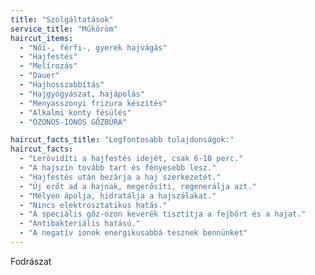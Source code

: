 ```yaml
---
title: "Szolgáltatások"
service_title: "Műköröm"
haircut_items:
  - "Női-, férfi-, gyerek hajvágás"
  - "Hajfestés"
  - "Melírozás"
  - "Dauer"
  - "Hajhosszabbítás"
  - "Hajgyógyászat, hajápolás"
  - "Menyasszonyi frizura készítés"
  - "Alkalmi konty fésülés"
  - "ÓZONOS-IONOS GŐZBÚRA"

haircut_facts_title: "Legfontosabb tulajdonságok:"
haircut_facts:
  - "Lerövidíti a hajfestés idejét, csak 6-10 perc."
  - "A hajszín tovább tart és fényesebb lesz."
  - "Hajfestés után bezárja a haj szerkezetét."
  - "Új erőt ad a hajnak, megerősíti, regenerálja azt."
  - "Mélyen ápolja, hidratálja a hajszálakat."
  - "Nincs elektrosztatikus hatás."
  - "A speciális gőz-ózon keverék tisztítja a fejbőrt és a hajat."
  - "Antibakteriális hatású."
  - "A negatív ionok energikusabbá tesznek bennünket"
---
```


Fodrászat
